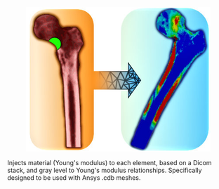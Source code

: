 <p align="center">
<img src="https://github.com/MarcG-LBMC-Lyos/QCTMA/blob/main/imgs/Illustration.jpg?raw=true">
</p>

Injects material (Young's modulus) to each element, based on a Dicom stack, and gray level to Young's modulus relationships. Specifically designed to be used with Ansys .cdb meshes.